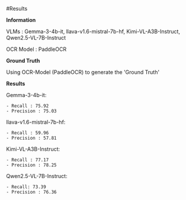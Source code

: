 #Results 

**Information**

VLMs : Gemma-3-4b-it, llava-v1.6-mistral-7b-hf, Kimi-VL-A3B-Instruct, Qwen2.5-VL-7B-Instruct

OCR Model : PaddleOCR

**Ground Truth**

Using OCR-Model (PaddleOCR) to generate the 'Ground Truth'

**Results**

Gemma-3-4b-it:

    - Recall : 75.92
    - Precision : 75.03
    
llava-v1.6-mistral-7b-hf:

    - Recall : 59.96
    - Precision : 57.81
 
Kimi-VL-A3B-Instruct:

    - Recall : 77.17
    - Precision : 78.25 
    
Qwen2.5-VL-7B-Instruct:

    - Recall: 73.39
    - Precision : 76.36
